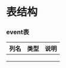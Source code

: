# 表结构

### event表

| 列名 | 类型 | 说明 |
| -- | -- | -- |
|    |    |    |
|    |    |    |
|    |    |    |
